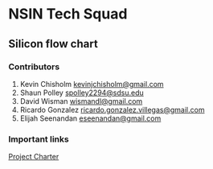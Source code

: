 # NSIN Tech Squad
## Silicon flow chart

### Contributors
1. Kevin Chisholm <kevinjchisholm@gmail.com>
2. Shaun Polley <spolley2294@sdsu.edu>
3. David Wisman wismandl@gmail.com
4. Ricardo Gonzalez <ricardo.gonzalez.villegas@gmail.com>
5. Elijah Seenandan <eseenandan@gmail.com>

### Important links
[Project Charter](https://docs.google.com/document/d/1rdip4S5lS00AhkXy9fjQJp3OXXjqvYW_qPnZqxMsJI4/edit?usp=sharing)


